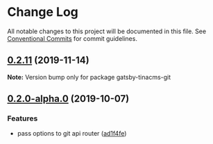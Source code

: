 # Change Log

All notable changes to this project will be documented in this file.
See [Conventional Commits](https://conventionalcommits.org) for commit guidelines.

## [0.2.11](https://github.com/tinacms/tinacms/compare/gatsby-tinacms-git@0.2.10...gatsby-tinacms-git@0.2.11) (2019-11-14)

**Note:** Version bump only for package gatsby-tinacms-git





## [0.2.0-alpha.0](https://github.com/tinacms/tinacms/compare/gatsby-tinacms-git@0.1.1...gatsby-tinacms-git@0.2.0-alpha.0) (2019-10-07)

### Features

- pass options to git api router ([ad1f4fe](https://github.com/tinacms/tinacms/commit/ad1f4fe))
